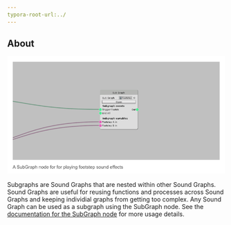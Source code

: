 ```yaml
---
typora-root-url:../
---
```


## About

![Sub Graph Example](IMG/SubGraphExample.png)

Subgraphs are Sound Graphs that are nested within other Sound Graphs. Sound Graphs are useful for reusing functions and processes across Sound Graphs and keeping individial graphs from getting too complex. Any Sound Graph can be used as a subgraph using the SubGraph node. See the [documentation for the SubGraph node](Sub-Graph) for more usage details.
